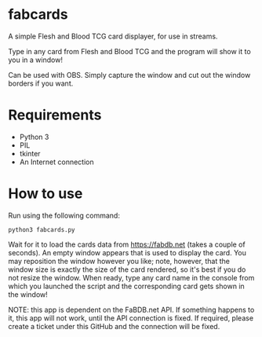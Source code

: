 # fabcards

A simple Flesh and Blood TCG card displayer, for use in streams.

Type in any card from Flesh and Blood TCG and the program will show it to you in a window!

Can be used with OBS. Simply capture the window and cut out the window borders if you want.

# Requirements

- Python 3
- PIL
- tkinter
- An Internet connection

# How to use

Run using the following command:

    python3 fabcards.py

Wait for it to load the cards data from https://fabdb.net (takes a couple of seconds). An empty window appears that is used to display the card. You may reposition the window however you like; note, however, that the window size is exactly the size of the card rendered, so it's best if you do not resize the window. When ready, type any card name in the console from which you launched the script and the corresponding card gets shown in the window!

NOTE: this app is dependent on the FaBDB.net API. If something happens to it, this app will not work, until the API connection is fixed. If required, please create a ticket under this GitHub and the connection will be fixed.

